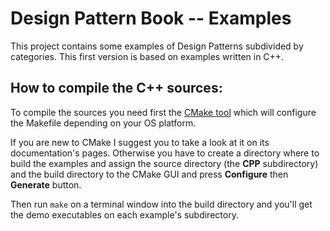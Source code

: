 # Design Pattern Book -- Examples

This project contains some examples of Design Patterns subdivided by categories. This first version is based on examples written in  C++.

## How to compile the C++ sources:

To compile the sources you need first the [CMake tool]( https://www.cmake.org/download ) which will configure the Makefile depending on your OS platform.

If you are new to CMake I suggest you to take a look at it on its documentation's pages. Otherwise you have to create a directory where to build the examples and assign the source directory (the **CPP** subdirectory) and the build directory to the CMake GUI and press **Configure** then **Generate** button.

Then run `make` on a terminal window into the build directory and you'll get the demo executables on each example's subdirectory.
